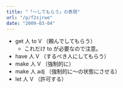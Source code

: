 ```yaml
---
title: "「～してもらう」の表現"
url: "/p/f2sjrwe"
date: "2009-03-04"
---
```


- get 人 to V （頼んでしてもらう）
    - これだけ to が必要なので注意。
- have 人 V （するべき人にしてもらう）
- make 人 V （強制的に）
- make 人 adj （強制的に～の状態にさせる）
- let 人 V （許可する）


